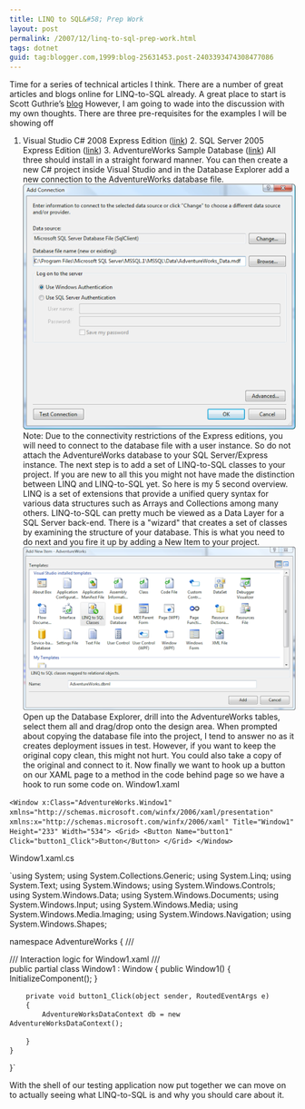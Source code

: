 ```yaml
---
title: LINQ to SQL&#58; Prep Work
layout: post
permalink: /2007/12/linq-to-sql-prep-work.html
tags: dotnet
guid: tag:blogger.com,1999:blog-25631453.post-2403393474308477086
---
```


Time for a series of technical articles I think.    There are a number of great articles and blogs online for LINQ-to-SQL already. A great place to start is Scott Guthrie’s [blog](http://weblogs.asp.net/scottgu/archive/2007/05/19/using-linq-to-sql-part-1.aspx)     However, I am going to wade into the discussion with my own thoughts.
There are three pre-requisites for the examples I will be showing off
1. Visual Studio C# 2008 Express Edition ([link](http://www.microsoft.com/express/vcsharp/Default.aspx))     2. SQL Server 2005 Express Edition ([link](http://www.microsoft.com/express/sql/Default.aspx))     3. AdventureWorks Sample Database ([link](http://www.codeplex.com/MSFTDBProdSamples/Release/ProjectReleases.aspx?ReleaseId=4004))
All three should install in a straight forward manner. You can then create a new C# project inside Visual Studio and in the Database Explorer add a new connection to the AdventureWorks database file. 
![Add Connection](/images/1382874053817.png)
Note: Due to the connectivity restrictions of the Express editions, you will need to connect to the database file with a user instance. So do not attach the AdventureWorks database to your SQL Server/Express instance.
The next step is to add a set of LINQ-to-SQL classes to your project.    If you are new to all this you might not have made the distinction between LINQ and LINQ-to-SQL yet. So here is my 5 second overview.     LINQ is a set of extensions that provide a unified query syntax for various data structures such as Arrays and Collections among many others.     LINQ-to-SQL can pretty much be viewed as a Data Layer for a SQL Server back-end. There is a "wizard" that creates a set of classes by examining the structure of your database. This is what you need to do next and you fire it up by adding a New Item to your project.
![Create Class](/images/1382874053818.png) 
Open up the Database Explorer, drill into the AdventureWorks tables, select them all and drag/drop onto the design area. When prompted about copying the database file into the project, I tend to answer no as it creates deployment issues in test. However, if you want to keep the original copy clean, this might not hurt. You could also take a copy of the original and connect to it.
Now finally we want to hook up a button on our XAML page to a method in the code behind page so we have a hook to run some code on.
Window1.xaml   

`<Window x:Class="AdventureWorks.Window1"
    xmlns="http://schemas.microsoft.com/winfx/2006/xaml/presentation"
    xmlns:x="http://schemas.microsoft.com/winfx/2006/xaml"
    Title="Window1" Height="233" Width="534">
    <Grid>
        <Button Name="button1" Click="button1_Click">Button</Button>
    </Grid>
</Window>`


Window1.xaml.cs 



`using System;
using System.Collections.Generic;
using System.Linq;
using System.Text;
using System.Windows;
using System.Windows.Controls;
using System.Windows.Data;
using System.Windows.Documents;
using System.Windows.Input;
using System.Windows.Media;
using System.Windows.Media.Imaging;
using System.Windows.Navigation;
using System.Windows.Shapes;

namespace AdventureWorks
{
    /// <summary>
    /// Interaction logic for Window1.xaml
    /// </summary>
    public partial class Window1 : Window
    {
        public Window1()
        {
            InitializeComponent();
        }

        private void button1_Click(object sender, RoutedEventArgs e)
        {
            AdventureWorksDataContext db = new AdventureWorksDataContext();

        }
    }
}`


With the shell of our testing application now put together we can move on to actually seeing what LINQ-to-SQL is and why you should care about it.

